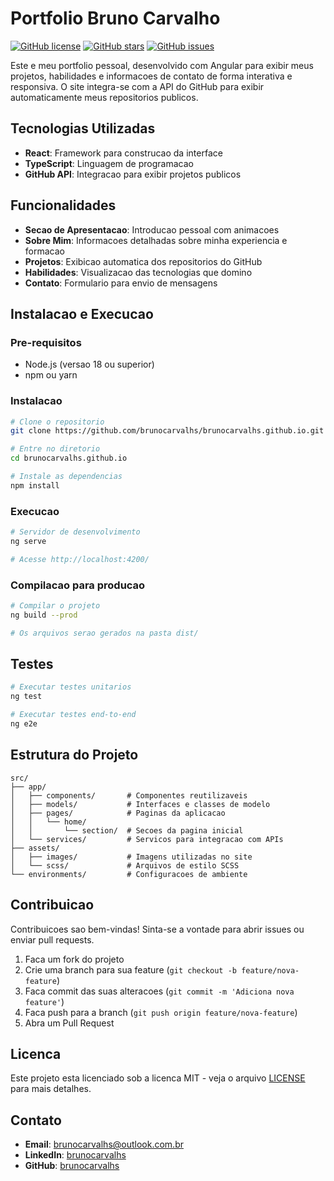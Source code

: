 # Portfolio Bruno Carvalho

[![GitHub license](https://img.shields.io/github/license/brunocarvalhs/brunocarvalhs.github.io)](https://github.com/brunocarvalhs/brunocarvalhs.github.io/blob/main/LICENSE)
[![GitHub stars](https://img.shields.io/github/stars/brunocarvalhs/brunocarvalhs.github.io)](https://github.com/brunocarvalhs/brunocarvalhs.github.io/stargazers)
[![GitHub issues](https://img.shields.io/github/issues/brunocarvalhs/brunocarvalhs.github.io)](https://github.com/brunocarvalhs/brunocarvalhs.github.io/issues)

Este e meu portfolio pessoal, desenvolvido com Angular para exibir meus projetos, habilidades e informacoes de contato de forma interativa e responsiva. O site integra-se com a API do GitHub para exibir automaticamente meus repositorios publicos.

## Tecnologias Utilizadas

- **React**: Framework para construcao da interface
- **TypeScript**: Linguagem de programacao
- **GitHub API**: Integracao para exibir projetos publicos

## Funcionalidades

- **Secao de Apresentacao**: Introducao pessoal com animacoes
- **Sobre Mim**: Informacoes detalhadas sobre minha experiencia e formacao
- **Projetos**: Exibicao automatica dos repositorios do GitHub
- **Habilidades**: Visualizacao das tecnologias que domino
- **Contato**: Formulario para envio de mensagens

## Instalacao e Execucao

### Pre-requisitos

- Node.js (versao 18 ou superior)
- npm ou yarn

### Instalacao

```bash
# Clone o repositorio
git clone https://github.com/brunocarvalhs/brunocarvalhs.github.io.git

# Entre no diretorio
cd brunocarvalhs.github.io

# Instale as dependencias
npm install
```

### Execucao

```bash
# Servidor de desenvolvimento
ng serve

# Acesse http://localhost:4200/
```

### Compilacao para producao

```bash
# Compilar o projeto
ng build --prod

# Os arquivos serao gerados na pasta dist/
```

## Testes

```bash
# Executar testes unitarios
ng test

# Executar testes end-to-end
ng e2e
```

## Estrutura do Projeto

```
src/
├── app/
│   ├── components/       # Componentes reutilizaveis
│   ├── models/           # Interfaces e classes de modelo
│   ├── pages/            # Paginas da aplicacao
│   │   └── home/
│   │       └── section/  # Secoes da pagina inicial
│   └── services/         # Servicos para integracao com APIs
├── assets/
│   ├── images/           # Imagens utilizadas no site
│   └── scss/             # Arquivos de estilo SCSS
└── environments/         # Configuracoes de ambiente
```

## Contribuicao

Contribuicoes sao bem-vindas! Sinta-se a vontade para abrir issues ou enviar pull requests.

1. Faca um fork do projeto
2. Crie uma branch para sua feature (`git checkout -b feature/nova-feature`)
3. Faca commit das suas alteracoes (`git commit -m 'Adiciona nova feature'`)
4. Faca push para a branch (`git push origin feature/nova-feature`)
5. Abra um Pull Request

## Licenca

Este projeto esta licenciado sob a licenca MIT - veja o arquivo [LICENSE](LICENSE) para mais detalhes.

## Contato

- **Email**: brunocarvalhs@outlook.com.br
- **LinkedIn**: [brunocarvalhs](https://www.linkedin.com/in/brunocarvalhs/)
- **GitHub**: [brunocarvalhs](https://github.com/brunocarvalhs)
